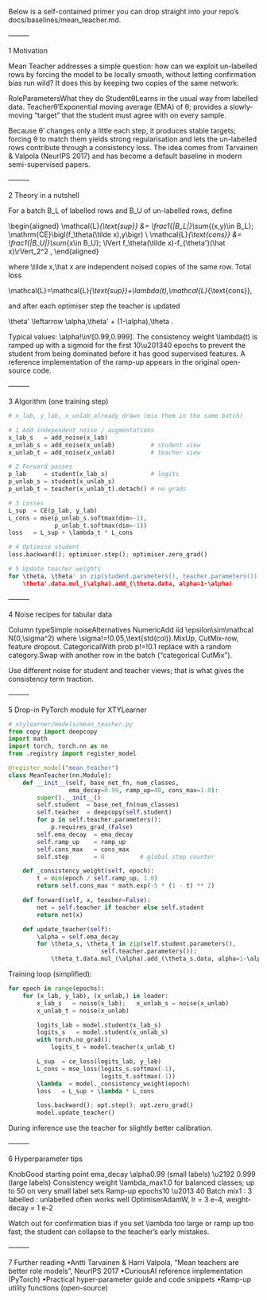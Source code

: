 Below is a self-contained primer you can drop straight into your repo’s docs/baselines/mean_teacher.md.

———

1  Motivation

Mean Teacher addresses a simple question: how can we exploit un-labelled rows by forcing the model to be locally smooth, without letting confirmation bias run wild?
It does this by keeping two copies of the same network:

RoleParametersWhat they do
StudentθLearns in the usual way from labelled data.
Teacherθ′Exponential moving average (EMA) of θ; provides a slowly-moving “target” that the student must agree with on every sample.

Because θ′ changes only a little each step, it produces stable targets; forcing θ to match them yields strong regularisation and lets the un-labelled rows contribute through a consistency loss. The idea comes from Tarvainen & Valpola (NeurIPS 2017) and has become a default baseline in modern semi-supervised papers.

———

2  Theory in a nutshell

For a batch B_L of labelled rows and B_U of un-labelled rows, define

\begin{aligned}
\mathcal{L}_{\text{sup}} &= \frac1{|B_L|}\sum_{(x,y)\in B_L}\;
\mathrm{CE}\bigl(f_\theta(\tilde x),y\bigr) \\
\mathcal{L}_{\text{cons}} &= \frac1{|B_U|}\sum_{x\in B_U}\;
\lVert f_\theta(\tilde x)-f_{\theta'}(\hat x)\rVert_2^2 ,
\end{aligned}

where \tilde x,\hat x are independent noised copies of the same row.
Total loss

\mathcal{L}=\mathcal{L}_{\text{sup}}+\lambda(t)\,\mathcal{L}_{\text{cons}},

and after each optimiser step the teacher is updated

\theta' \leftarrow \alpha\,\theta' + (1-\alpha)\,\theta .

Typical values: \alpha\!\in\![0.99,0.999]. The consistency weight \lambda(t) is ramped up with a sigmoid for the first 10\u201340 epochs to prevent the student from being dominated before it has good supervised features. A reference implementation of the ramp-up appears in the original open-source code.

———

3  Algorithm (one training step)

```python
# x_lab, y_lab, x_unlab already drawn (mix them in the same batch)

# 1 Add independent noise / augmentations
x_lab_s   = add_noise(x_lab)
x_unlab_s = add_noise(x_unlab)          # student view
x_unlab_t = add_noise(x_unlab)          # teacher view

# 2 Forward passes
p_lab     = student(x_lab_s)            # logits
p_unlab_s = student(x_unlab_s)
p_unlab_t = teacher(x_unlab_t).detach() # no grads

# 3 Losses
L_sup  = CE(p_lab, y_lab)
L_cons = mse(p_unlab_s.softmax(dim=-1),
             p_unlab_t.softmax(dim=-1))
loss   = L_sup + \lambda_t * L_cons

# 4 Optimise student
loss.backward(); optimiser.step(); optimiser.zero_grad()

# 5 Update teacher weights
for \theta, \theta' in zip(student.parameters(), teacher.parameters()):
    \theta'.data.mul_(\alpha).add_(\theta.data, alpha=1-\alpha)
```

———

4  Noise recipes for tabular data

Column typeSimple noiseAlternatives
NumericAdd iid \epsilon\sim\mathcal N(0,\sigma^2) where \sigma\!=\!0.05\,\text{std(col)}.MixUp, CutMix-row, feature dropout.
CategoricalWith prob p\!=\!0.1 replace with a random category.Swap with another row in the batch (“categorical CutMix”).

Use different noise for student and teacher views; that is what gives the consistency term traction.

———

5  Drop-in PyTorch module for XTYLearner

```python
# xtylearner/models/mean_teacher.py
from copy import deepcopy
import math
import torch, torch.nn as nn
from .registry import register_model

@register_model("mean_teacher")
class MeanTeacher(nn.Module):
    def __init__(self, base_net_fn, num_classes,
                 ema_decay=0.99, ramp_up=40, cons_max=1.0):
        super().__init__()
        self.student  = base_net_fn(num_classes)
        self.teacher  = deepcopy(self.student)
        for p in self.teacher.parameters():
            p.requires_grad_(False)
        self.ema_decay  = ema_decay
        self.ramp_up    = ramp_up
        self.cons_max   = cons_max
        self.step       = 0          # global step counter

    def _consistency_weight(self, epoch):
        t = min(epoch / self.ramp_up, 1.0)
        return self.cons_max * math.exp(-5 * (1 - t) ** 2)

    def forward(self, x, teacher=False):
        net = self.teacher if teacher else self.student
        return net(x)

    def update_teacher(self):
        \alpha = self.ema_decay
        for \theta_s, \theta_t in zip(self.student.parameters(),
                          self.teacher.parameters()):
            \theta_t.data.mul_(\alpha).add_(\theta_s.data, alpha=1-\alpha)
```

Training loop (simplified):

```python
for epoch in range(epochs):
    for (x_lab, y_lab), (x_unlab,) in loader:
        x_lab_s   = noise(x_lab);   x_unlab_s = noise(x_unlab)
        x_unlab_t = noise(x_unlab)

        logits_lab = model.student(x_lab_s)
        logits_s   = model.student(x_unlab_s)
        with torch.no_grad():
            logits_t = model.teacher(x_unlab_t)

        L_sup  = ce_loss(logits_lab, y_lab)
        L_cons = mse_loss(logits_s.softmax(-1),
                          logits_t.softmax(-1))
        \lambda  = model._consistency_weight(epoch)
        loss   = L_sup + \lambda * L_cons

        loss.backward(); opt.step(); opt.zero_grad()
        model.update_teacher()
```

During inference use the teacher for slightly better calibration.

———

6  Hyperparameter tips

KnobGood starting point
ema_decay \alpha0.99 (small labels) \u2192 0.999 (large labels)
Consistency weight \lambda_max1.0 for balanced classes; up to 50 on very small label sets
Ramp-up epochs10 \u2013 40
Batch mix1 : 3 labelled : unlabelled often works well
OptimiserAdamW, lr = 3 e-4, weight-decay = 1 e-2

Watch out for confirmation bias if you set \lambda too large or ramp up too fast; the student can collapse to the teacher’s early mistakes.

———

7  Further reading
•Antti Tarvainen & Harri Valpola, “Mean teachers are better role models”, NeurIPS 2017
•CuriousAI reference implementation (PyTorch)
•Practical hyper-parameter guide and code snippets
•Ramp-up utility functions (open-source)
